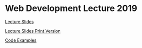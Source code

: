 # Web Development Lecture 2019
[Lecture Slides](https://johakr.github.io/webdev-lecture/2019/slides/)

[Lecture Slides Print Version](https://johakr.github.io/webdev-lecture/2019/slides/?print-pdf)

[Code Examples](https://github.com/johakr/webdev-lecture/tree/master/2019/code-examples)
